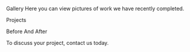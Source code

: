 Gallery
Here you can view pictures of work we have recently completed.

Projects

Before And After

To discuss your project, contact us today.
